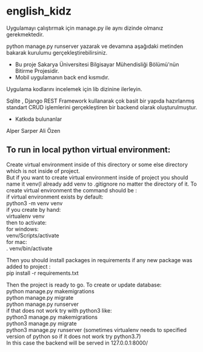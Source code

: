 # english_kidz

Uygulamayı çalıştırmak için manage.py ile aynı dizinde olmanız gerekmektedir.

python manage.py runserver yazarak ve devamına aşağıdaki metinden bakarak kurulumu gerçekleştirebilirsiniz.


- Bu proje Sakarya Üniversitesi Bilgisayar Mühendisliği Bölümü'nün Bitirme Projesidir.
- Mobil uygulamanın back end kısmıdır.



Uygulama kodlarını incelemek için lib dizinine ilerleyin. 

Sqlite , Django REST Framework kullanarak çok basit bir yapıda hazırlanmış standart CRUD işlemlerini gerçekleştiren bir backend olarak oluşturulmuştur.



- Katkıda bulunanlar

Alper Sarper
Ali Özen






## To run in local python virtual environment:<br/>

Create virtual environment inside of this directory or some else directory which is not inside of project. <br/>
But if you want to create virtual environment inside of project you should name it venv(I already add venv
to .gitignore no matter the directory of it. To create virtual environment the command should be :<br/>
if virtual environment exists by default:<br/>
python3 -m venv venv<br/>
if you create by hand:<br/>
virtualenv venv<br/>
then to activate:<br/>
for windows:<br/>
venv/Scripts/activate<br/>
for mac:<br/>
. venv/bin/activate<br/>

Then you should install packages in requirements if any new package was added to project :<br/>
pip install -r requirements.txt<br/>

Then the project is ready to go. To create or update database:<br/>
python manage.py makemigrations<br/>
python manage.py migrate<br/>
python manage.py runserver<br/>
if that does not work try with python3 like:<br/>
python3 manage.py makemigrations<br/>
python3 manage.py migrate<br/>
python3 manage.py runserver (sometimes virtualenv needs to specified version of python so if it does not work try python3.7)<br/>
In this case the backend will be served in 127.0.0.1:8000/<br/>

